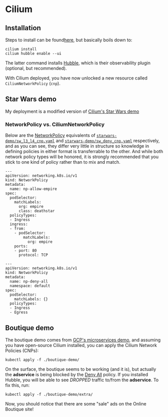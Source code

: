 # Cilium

## Installation 
Steps to install can be found[here](https://docs.cilium.io/en/latest/gettingstarted/k8s-install-default/), but basically boils down to:
```
cilium install
cilium hubble enable --ui
```

The latter command installs [Hubble](https://docs.cilium.io/en/latest/gettingstarted/hubble_intro/), which is their observability plugin (optional, but recommended).

With Cilium deployed, you have now unlocked a new resource called `CiliumNetworkPolicy` (`cnp`).


## Star Wars demo
My deployment is a modified version of [Cilium's Star Wars demo](https://github.com/cilium/cilium/tree/master/examples/minikube)

### NetworkPolicy vs. CiliumNetworkPolicy
Below are the [NetworkPolicy](https://kubernetes.io/docs/concepts/services-networking/network-policies/) equivalents of [`starwars-demo/sw_l3_l4_cnp.yaml`](./starwars-demo/sw_l3_l4_cnp.yaml) and [`starwars-demo/sw_deny_cnp.yaml`](./starwars-demo/sw_deny_cnp.yaml) respectively, and as you can see, they differ very little in structure so knowledge in defining policies in either format is transferrable to the other.  And while both network policy types will be honored, it is strongly recommended that you stick to one kind of policy rather than to mix and match.

```
---
apiVersion: networking.k8s.io/v1
kind: NetworkPolicy
metadata:
  name: np-allow-empire
spec:
  podSelector:
    matchLabels:
      org: empire
      class: deathstar
  policyTypes:
  - Ingress
  ingress:
  - from:
    - podSelector:
        matchLabels:
          org: empire
    ports:
    - port: 80
      protocol: TCP
```

```
---
apiVersion: networking.k8s.io/v1
kind: NetworkPolicy
metadata:
  name: np-deny-all
  namespace: default
spec:
  podSelector:
    matchLabels: {}
  policyTypes:
  - Ingress
  - Egress
```


## Boutique demo
The boutique demo comes from [GCP's microservices demo](https://github.com/GoogleCloudPlatform/microservices-demo), and assuming you have open-source Cilium installed, you can apply the Cilium Network Policies (CNPs):

```
kubectl apply -f ./boutique-demo/
```

On the surface, the boutique seems to be working (and it is), but actually the **adservice** is being blocked by the [Deny All](./boutique-demo/deny_all_cnp.yaml) policy.  If you installed Hubble, you will be able to see *DROPPED* traffic to/from the **adservice**.  To fix this, run:

```
kubectl apply -f ./boutique-demo/extra/
```

Now, you should notice that there are some "sale" ads on the Online Boutique site!
